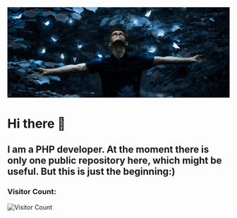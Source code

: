 <div align="center">
  <img src="img/my_preview.jpg" style="max-width: 100%;" alt="Welcome to my Github Profile" />
</div>

# Hi there 👋
## I am a PHP developer. At the moment there is only one public repository here, which might be useful. But this is just the beginning:)


### Visitor Count:
![Visitor Count](https://profile-counter.glitch.me/grakov-dmitry/count.svg)
